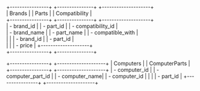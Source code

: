 +----------------+       +---------------+       +--------------------+            
|     Brands     |       |     Parts     |       |  Compatibility     |            
+----------------+       +---------------+       +--------------------+           
| - brand_id     |       | - part_id     |       | - compatibility_id |          
| - brand_name   |       | - part_name   |       | - compatible_with  |        
|                |       | - brand_id    |       | - part_id          |          
|                |       | - price       |       +--------------------+             
+----------------+       +---------------+


+----------------+      +--------------------+
|   Computers    |      | ComputerParts      |
+----------------+      +--------------------+
| - computer_id  |      | - computer_part_id |
| - computer_name|      | - computer_id      |
|                |      | - part_id          |
+----------------+      +--------------------+


